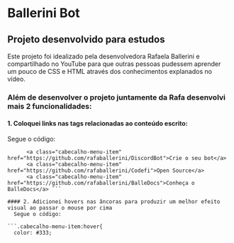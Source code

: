 # Ballerini Bot
## Projeto desenvolvido para estudos 
Este projeto foi idealizado pela desenvolvedora Rafaela Ballerini e compartilhado no YouTube para que outras pessoas pudessem aprender um pouco de CSS e HTML através dos conhecimentos explanados no vídeo.

### Além de desenvolver o projeto juntamente da Rafa desenvolvi mais 2 funcionalidades:

#### 1. Coloquei links nas tags <a> relacionadas ao conteúdo escrito:
  Segue o código:

```  <a class="cabecalho-menu-item" href="https://discord.gg/wagxzStdcR">Comunidade Ballerini</a>
      <a class="cabecalho-menu-item" href="https://github.com/rafaballerini/DiscordBot">Crie o seu bot</a>
      <a class="cabecalho-menu-item" href="https://github.com/rafaballerini/Codefi">Open Source</a>
      <a class="cabecalho-menu-item" href="https://github.com/rafaballerini/BalleDocs">Conheça o BalleDocs</a> ```
  
#### 2. Adicionei hovers nas âncoras para produzir um melhor efeito visual ao passar o mouse por cima
  Segue o código:
  
```.cabecalho-menu-item:hover{
  color: #333;
```
